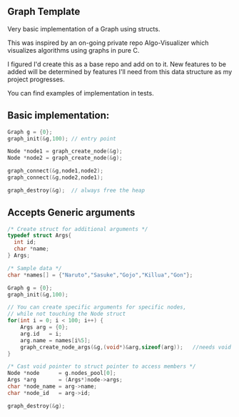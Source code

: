 ## Graph Template
Very basic implementation of a Graph using structs. 

This was inspired by an on-going private repo Algo-Visualizer which visualizes algorithms using graphs in pure C.

I figured I'd create this as a base repo and add on to it. New features to be added will be determined by features I'll need from this data structure as my project progresses.

You can find examples of implementation in tests.

## Basic implementation:

```C
Graph g = {0};
graph_init(&g,100); // entry point

Node *node1 = graph_create_node(&g);
Node *node2 = graph_create_node(&g);

graph_connect(&g,node1,node2); 
graph_connect(&g,node2,node1);

graph_destroy(&g);  // always free the heap
```

## Accepts Generic arguments
```C
/* Create struct for additional arguments */
typedef struct Args{
  int id;
  char *name;
} Args;

/* Sample data */
char *names[] = {"Naruto","Sasuke","Gojo","Killua","Gon"};

Graph g = {0};
graph_init(&g,100);

// You can create specific arguments for specific nodes,
// while not touching the Node struct
for(int i = 0; i < 100; i++) {              
    Args arg = {0};
    arg.id   = i;
    arg.name = names[i%5];
    graph_create_node_args(&g,(void*)&arg,sizeof(arg));   //needs void pointer to struct and size of struct
}

/* Cast void pointer to struct pointer to access members */
Node *node      = g.nodes_pool[0];
Args *arg       = (Args*)node->args;
char *node_name = arg->name;
char *node_id   = arg->id;

graph_destroy(&g);
```
